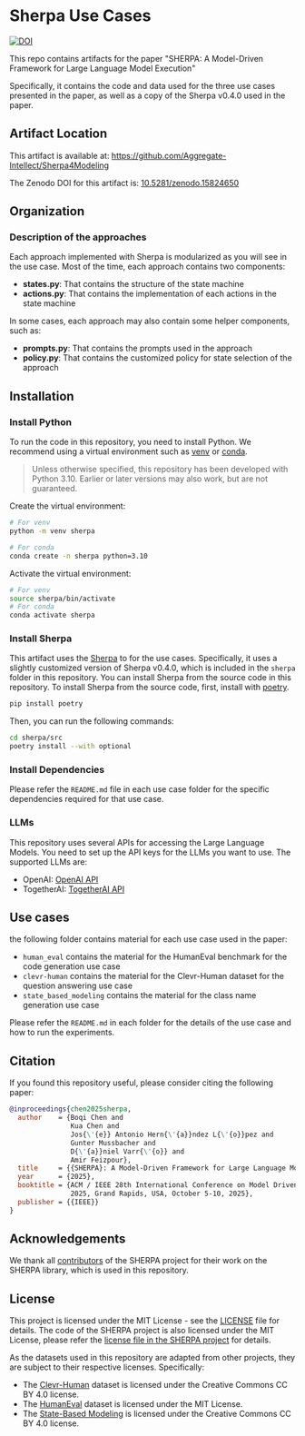 # Sherpa Use Cases
[![DOI](https://zenodo.org/badge/815307724.svg)](https://doi.org/10.5281/zenodo.15824650)

This repo contains artifacts for the paper "SHERPA: A Model-Driven Framework for Large Language Model Execution"

Specifically, it contains the code and data used for the three use cases presented in the paper, as well as a copy of the Sherpa v0.4.0 used in the paper. 

## Artifact Location

This artifact is available at: https://github.com/Aggregate-Intellect/Sherpa4Modeling

The Zenodo DOI for this artifact is: [10.5281/zenodo.15824650](https://doi.org/10.5281/zenodo.15824650)

## Organization


### Description of the approaches
Each approach implemented with Sherpa is modularized as you will see in the use case. Most of the time, each approach contains two components:
* **states.py**: That contains the structure of the state machine
* **actions.py**: That contains the implementation of each actions in the state machine

In some cases, each approach may also contain some helper components, such as:
* **prompts.py**: That contains the prompts used in the approach
* **policy.py**: That contains the customized policy for state selection of the approach

## Installation

### Install Python
To run the code in this repository, you need to install Python. We recommend using a virtual environment such as [venv](https://docs.python.org/3/library/venv.html) or [conda](https://docs.conda.io/en/latest/).

> Unless otherwise specified, this repository has been developed with Python 3.10. Earlier or later versions may also work, but are not guaranteed.

Create the virtual environment:
```bash
# For venv
python -m venv sherpa

# For conda
conda create -n sherpa python=3.10
```

Activate the virtual environment:
```bash
# For venv
source sherpa/bin/activate
# For conda
conda activate sherpa
```

### Install Sherpa
This artifact uses the [Sherpa](https://github.com/Aggregate-Intellect/sherpa) to for the use cases. Specifically, it uses a slightly customized version of Sherpa v0.4.0, which is included in the `sherpa` folder in this repository. You can install Sherpa from the source code in this repository.
To install Sherpa from the source code, first, install with [poetry](https://python-poetry.org/).
```bash
pip install poetry
```

Then, you can run the following commands:
```bash
cd sherpa/src
poetry install --with optional
```

### Install Dependencies
Please refer the `README.md` file in each use case folder for the specific dependencies required for that use case.

### LLMs
This repository uses several APIs for accessing the Large Language Models. You need to set up the API keys for the LLMs you want to use. The supported LLMs are:
- OpenAI: [OpenAI API](https://openai.com/api/)
- TogetherAI: [TogetherAI API](https://www.together.ai/)

## Use cases
the following folder contains material for each use case used in the paper:
* `human_eval` contains the material for the HumanEval benchmark for the code generation use case
* `clevr-human` contains the material for the Clevr-Human dataset for the question answering use case
* `state_based_modeling` contains the material for the class name generation use case

Please refer the `README.md` in each folder for the details of the use case and how to run the experiments.


## Citation
If you found this repository useful, please consider citing the following paper:
```bibtex
@inproceedings{chen2025sherpa,
  author    = {Boqi Chen and
               Kua Chen and
               Jos{\'{e}} Antonio Hern{\'{a}}ndez L{\'{o}}pez and
               Gunter Mussbacher and 
               D{\'{a}}niel Varr{\'{o}} and
               Amir Feizpour},
  title     = {{SHERPA}: A Model-Driven Framework for Large Language Model Execution},
  year      = {2025},
  booktitle = {ACM / IEEE 28th International Conference on Model Driven Engineering Languages and Systems (MODELS),
               2025, Grand Rapids, USA, October 5-10, 2025},
  publisher = {{IEEE}}
}
```

## Acknowledgements
We thank all [contributors](https://github.com/Aggregate-Intellect/sherpa/graphs/contributors) of the SHERPA project for their work on the SHERPA library, which is used in this repository. 

## License
This project is licensed under the MIT License - see the [LICENSE](LICENSE) file for details. The code of the SHERPA project is also licensed under the MIT License, please refer the [license file in the SHERPA project](https://github.com/Aggregate-Intellect/sherpa/blob/main/LICENSE.md) for details.

As the datasets used in this repository are adapted from other projects,  they are subject to their respective licenses. Specifically:
* The [Clevr-Human](https://cs.stanford.edu/people/jcjohns/iep/) dataset is licensed under the Creative Commons CC BY 4.0 license.
* The [HumanEval](https://huggingface.co/datasets/openai/openai_humaneval) dataset is licensed under the MIT License.
* The [State-Based Modeling](https://zenodo.org/records/8118642) is licensed under the Creative Commons CC BY 4.0 license.